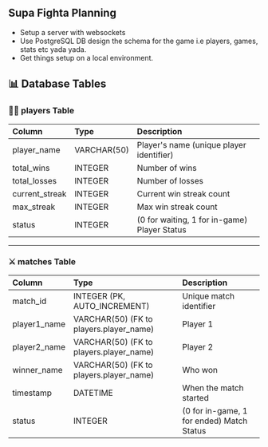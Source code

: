 ## Supa Fighta Planning
* Setup a server with websockets
* Use PostgreSQL DB design the schema for the game i.e players, games, stats etc yada yada.
* Get things setup on a local environment.


## 📊 Database Tables

### 🧍‍♂️ players Table

| Column         | Type        | Description                                 |
|:----------------|:------------|:---------------------------------------------|
| player_name    | VARCHAR(50) | Player's name (unique player identifier)    |
| total_wins     | INTEGER      | Number of wins                              |
| total_losses   | INTEGER      | Number of losses                            |
| current_streak | INTEGER      | Current win streak count                    |
| max_streak     | INTEGER      | Max win streak count                        |
| status         | INTEGER      | (0 for waiting, 1 for in-game) Player Status|

---

### ⚔️ matches Table

| Column         | Type                        | Description                               |
|:----------------|:-----------------------------|:-------------------------------------------|
| match_id       | INTEGER (PK, AUTO_INCREMENT) | Unique match identifier                   |
| player1_name   | VARCHAR(50) (FK to players.player_name) | Player 1                         |
| player2_name   | VARCHAR(50) (FK to players.player_name) | Player 2                         |
| winner_name    | VARCHAR(50) (FK to players.player_name) | Who won                              |
| timestamp      | DATETIME                      | When the match started                   |
| status         | INTEGER                       | (0 for in-game, 1 for ended) Match Status|
